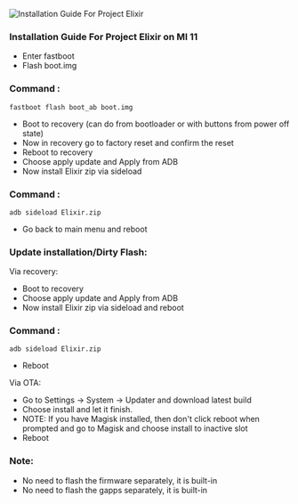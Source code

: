 ![Installation Guide For Project Elixir](https://i.imgur.com/3UmK6nS.png "Installation")

### Installation Guide For Project Elixir on MI 11

- Enter fastboot
- Flash boot.img

### Command :

```
fastboot flash boot_ab boot.img
```

- Boot to recovery (can do from bootloader or with buttons from power off state)
- Now in recovery go to factory reset and confirm the reset
- Reboot to recovery
- Choose apply update and Apply from ADB
- Now install Elixir zip via sideload

### Command :

```
adb sideload Elixir.zip
```

- Go back to main menu and reboot


### Update installation/Dirty Flash:

Via recovery:

- Boot to recovery
- Choose apply update and Apply from ADB
- Now install Elixir zip via sideload and reboot

### Command :

```
adb sideload Elixir.zip
```
- Reboot


Via OTA:

- Go to Settings -> System -> Updater and download latest build
- Choose install and let it finish. 
- NOTE: If you have Magisk installed, then don't click reboot when prompted and go to Magisk and choose install to inactive slot
- Reboot

### Note: 
- No need to flash the firmware separately, it is built-in
- No need to flash the gapps separately, it is built-in
